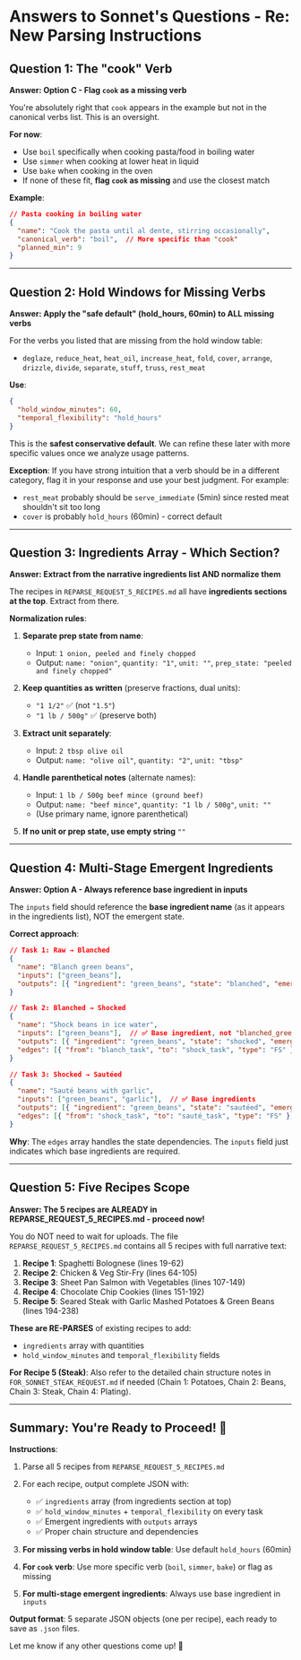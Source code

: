 # Answers to Sonnet's Questions - Re: New Parsing Instructions

## Question 1: The "cook" Verb

**Answer: Option C - Flag `cook` as a missing verb**

You're absolutely right that `cook` appears in the example but not in the canonical verbs list. This is an oversight.

**For now**:
- Use `boil` specifically when cooking pasta/food in boiling water
- Use `simmer` when cooking at lower heat in liquid
- Use `bake` when cooking in the oven
- If none of these fit, **flag `cook` as missing** and use the closest match

**Example**:
```json
// Pasta cooking in boiling water
{
  "name": "Cook the pasta until al dente, stirring occasionally",
  "canonical_verb": "boil",  // More specific than "cook"
  "planned_min": 9
}
```

---

## Question 2: Hold Windows for Missing Verbs

**Answer: Apply the "safe default" (hold_hours, 60min) to ALL missing verbs**

For the verbs you listed that are missing from the hold window table:
- `deglaze`, `reduce_heat`, `heat_oil`, `increase_heat`, `fold`, `cover`, `arrange`, `drizzle`, `divide`, `separate`, `stuff`, `truss`, `rest_meat`

**Use**:
```json
{
  "hold_window_minutes": 60,
  "temporal_flexibility": "hold_hours"
}
```

This is the **safest conservative default**. We can refine these later with more specific values once we analyze usage patterns.

**Exception**: If you have strong intuition that a verb should be in a different category, flag it in your response and use your best judgment. For example:
- `rest_meat` probably should be `serve_immediate` (5min) since rested meat shouldn't sit too long
- `cover` is probably `hold_hours` (60min) - correct default

---

## Question 3: Ingredients Array - Which Section?

**Answer: Extract from the narrative ingredients list AND normalize them**

The recipes in `REPARSE_REQUEST_5_RECIPES.md` all have **ingredients sections at the top**. Extract from there.

**Normalization rules**:
1. **Separate prep state from name**:
   - Input: `1 onion, peeled and finely chopped`
   - Output: `name: "onion"`, `quantity: "1"`, `unit: ""`, `prep_state: "peeled and finely chopped"`

2. **Keep quantities as written** (preserve fractions, dual units):
   - `"1 1/2"` ✅ (not `"1.5"`)
   - `"1 lb / 500g"` ✅ (preserve both)

3. **Extract unit separately**:
   - Input: `2 tbsp olive oil`
   - Output: `name: "olive oil"`, `quantity: "2"`, `unit: "tbsp"`

4. **Handle parenthetical notes** (alternate names):
   - Input: `1 lb / 500g beef mince (ground beef)`
   - Output: `name: "beef mince"`, `quantity: "1 lb / 500g"`, `unit: ""`
   - (Use primary name, ignore parenthetical)

5. **If no unit or prep state, use empty string** `""`

---

## Question 4: Multi-Stage Emergent Ingredients

**Answer: Option A - Always reference base ingredient in inputs**

The `inputs` field should reference the **base ingredient name** (as it appears in the ingredients list), NOT the emergent state.

**Correct approach**:
```json
// Task 1: Raw → Blanched
{
  "name": "Blanch green beans",
  "inputs": ["green_beans"],
  "outputs": [{ "ingredient": "green_beans", "state": "blanched", "emergent": true }]
}

// Task 2: Blanched → Shocked
{
  "name": "Shock beans in ice water",
  "inputs": ["green_beans"],  // ✅ Base ingredient, not "blanched_green_beans"
  "outputs": [{ "ingredient": "green_beans", "state": "shocked", "emergent": true }],
  "edges": [{ "from": "blanch_task", "to": "shock_task", "type": "FS" }]
}

// Task 3: Shocked → Sautéed
{
  "name": "Sauté beans with garlic",
  "inputs": ["green_beans", "garlic"],  // ✅ Base ingredients
  "outputs": [{ "ingredient": "green_beans", "state": "sautéed", "emergent": true }],
  "edges": [{ "from": "shock_task", "to": "sauté_task", "type": "FS" }]
}
```

**Why**: The `edges` array handles the state dependencies. The `inputs` field just indicates which base ingredients are required.

---

## Question 5: Five Recipes Scope

**Answer: The 5 recipes are ALREADY in REPARSE_REQUEST_5_RECIPES.md - proceed now!**

You do NOT need to wait for uploads. The file `REPARSE_REQUEST_5_RECIPES.md` contains all 5 recipes with full narrative text:

1. **Recipe 1**: Spaghetti Bolognese (lines 19-62)
2. **Recipe 2**: Chicken & Veg Stir-Fry (lines 64-105)
3. **Recipe 3**: Sheet Pan Salmon with Vegetables (lines 107-149)
4. **Recipe 4**: Chocolate Chip Cookies (lines 151-192)
5. **Recipe 5**: Seared Steak with Garlic Mashed Potatoes & Green Beans (lines 194-238)

**These are RE-PARSES** of existing recipes to add:
- `ingredients` array with quantities
- `hold_window_minutes` and `temporal_flexibility` fields

**For Recipe 5 (Steak)**: Also refer to the detailed chain structure notes in `FOR_SONNET_STEAK_REQUEST.md` if needed (Chain 1: Potatoes, Chain 2: Beans, Chain 3: Steak, Chain 4: Plating).

---

## Summary: You're Ready to Proceed! 🚀

**Instructions**:
1. Parse all 5 recipes from `REPARSE_REQUEST_5_RECIPES.md`
2. For each recipe, output complete JSON with:
   - ✅ `ingredients` array (from ingredients section at top)
   - ✅ `hold_window_minutes` + `temporal_flexibility` on every task
   - ✅ Emergent ingredients with `outputs` arrays
   - ✅ Proper chain structure and dependencies

3. **For missing verbs in hold window table**: Use default `hold_hours` (60min)
4. **For `cook` verb**: Use more specific verb (`boil`, `simmer`, `bake`) or flag as missing
5. **For multi-stage emergent ingredients**: Always use base ingredient in `inputs`

**Output format**: 5 separate JSON objects (one per recipe), each ready to save as `.json` files.

Let me know if any other questions come up! 🎯
